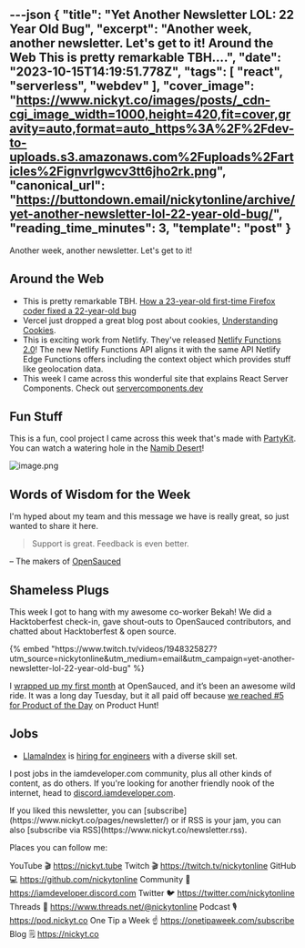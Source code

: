 ---json
{
  "title": "Yet Another Newsletter LOL: 22 Year Old Bug",
  "excerpt": "Another week, another newsletter. Let's get to it!  Around the Web   This is pretty remarkable TBH....",
  "date": "2023-10-15T14:19:51.778Z",
  "tags": [
    "react",
    "serverless",
    "webdev"
  ],
  "cover_image": "https://www.nickyt.co/images/posts/_cdn-cgi_image_width=1000,height=420,fit=cover,gravity=auto,format=auto_https%3A%2F%2Fdev-to-uploads.s3.amazonaws.com%2Fuploads%2Farticles%2Fignvrlgwcv3tt6jho2rk.png",
  "canonical_url": "https://buttondown.email/nickytonline/archive/yet-another-newsletter-lol-22-year-old-bug/",
  "reading_time_minutes": 3,
  "template": "post"
}
---

<p>Another week, another newsletter. Let's get to it!</p>
<h2>Around the Web</h2>
<ul>
<li>This is pretty remarkable TBH. <a href="https://arstechnica.com/gadgets/2023/10/22-year-old-firefox-tooltip-bug-fixed-in-a-few-lines-offering-hope-to-us-all/?utm_source=nickytonline&amp;utm_medium=email&amp;utm_campaign=yet-another-newsletter-lol-22-year-old-bug" target="_blank">How a 23-year-old first-time Firefox coder fixed a 22-year-old bug</a></li>
<li>Vercel just dropped a great blog post about cookies, <a href="https://vercel.com/guides/understanding-cookies?utm_source=nickytonline&amp;utm_medium=email&amp;utm_campaign=yet-another-newsletter-lol-22-year-old-bug" target="_blank">Understanding Cookies</a>.</li>
<li>This is exciting work from Netlify. They've released <a href="https://www.netlify.com/blog/introducing-netlify-functions-2-0/?utm_source=nickytonline&amp;utm_medium=email&amp;utm_campaign=yet-another-newsletter-lol-22-year-old-bug" target="_blank">Netlify Functions 2.0</a>! The new Netlify Functions API aligns it with the same API Netlify Edge Functions offers including the context object which provides stuff like geolocation data.</li>
<li>This week I came across this wonderful site that explains React Server Components. Check out <a href="https://servercomponents.dev/?utm_source=nickytonline&amp;utm_medium=email&amp;utm_campaign=yet-another-newsletter-lol-22-year-old-bug" target="_blank">servercomponents.dev</a> </li>
</ul>
<h2>Fun Stuff</h2>
<p>This is a fun, cool project I came across this week that's made with <a href="https://partykit.io?utm_source=nickytonline&amp;utm_medium=email&amp;utm_campaign=yet-another-newsletter-lol-22-year-old-bug" target="_blank">PartyKit</a>. You can watch a watering hole in the <a href="https://en.wikipedia.org/wiki/Namib?utm_source=nickytonline&amp;utm_medium=email&amp;utm_campaign=yet-another-newsletter-lol-22-year-old-bug" target="_blank">Namib Desert</a>!</p>
<p><img alt="image.png" class="newsletter-image" src="https://buttondown.imgix.net/images/c0214b0d-bf36-4dd1-baf9-9ede602e3a63.png?w=960&amp;fit=max" /> </p>
<h2>Words of Wisdom for the Week</h2>
<p>I'm hyped about my team and this message we have is really great, so just wanted to share it here.</p>
<blockquote>
<p>Support is great. Feedback is even better.</p>
</blockquote>
<p>– The makers of <a href="https://opensauced.pizza?utm_source=nickytonline&amp;utm_medium=email&amp;utm_campaign=yet-another-newsletter-lol-22-year-old-bug" target="_blank">OpenSauced</a></p>
<h2>Shameless Plugs</h2>
<p>This week I got to hang with my awesome co-worker Bekah! We did a Hacktoberfest check-in, gave shout-outs to OpenSauced contributors, and chatted about Hacktoberfest &amp; open source.</p>{% embed "https://www.twitch.tv/videos/1948325827?utm_source=nickytonline&amp;utm_medium=email&amp;utm_campaign=yet-another-newsletter-lol-22-year-old-bug" %}
<p>I <a href="https://x.com/nickytonline/status/1713039965360120015?utm_source=nickytonline&amp;utm_medium=email&amp;utm_campaign=yet-another-newsletter-lol-22-year-old-bug" target="_blank">wrapped up my first month</a> at OpenSauced, and it’s been an awesome wild ride. It was a long day Tuesday, but it all paid off because <a href="https://www.producthunt.com/posts/opensauced?utm_source=nickytonline&amp;utm_medium=email&amp;utm_campaign=yet-another-newsletter-lol-22-year-old-bug" target="_blank">we reached #5 for Product of the Day</a> on Product Hunt!</p>
<h2>Jobs</h2>
<ul>
<li><a href="https://www.llamaindex.ai/?utm_source=nickytonline&amp;utm_medium=email&amp;utm_campaign=yet-another-newsletter-lol-22-year-old-bug" target="_blank">LlamaIndex</a> is <a href="https://docs.google.com/forms/d/e/1FAIpQLScpSqZvTincCsspY5CyY_9gAGXnQfTS7HQvsgVQccncCJ7x5w/viewform?utm_source=nickytonline&amp;utm_medium=email&amp;utm_campaign=yet-another-newsletter-lol-22-year-old-bug" target="_blank">hiring for engineers</a> with a diverse skill set.</li>
</ul>
<p>I post jobs in the iamdeveloper.com community, plus all other kinds of content, as do others. If you're looking for another friendly nook of the internet, head to <a href="https://discord.iamdeveloper.com?utm_source=nickytonline&amp;utm_medium=email&amp;utm_campaign=yet-another-newsletter-lol-22-year-old-bug" target="_blank">discord.iamdeveloper.com</a>.</p>
<!-- tags: serverless,react,webdev-->
If you liked this newsletter, you can [subscribe](https://www.nickyt.co/pages/newsletter/) or if RSS is your jam, you can also [subscribe via RSS](https://www.nickyt.co/newsletter.rss).
<!-- my newsletter -->

<!-- places to follow me -->

Places you can follow me:

YouTube 🎬    https://nickyt.tube
Twitch 🎬    https://twitch.tv/nickytonline
GitHub 💻     https://github.com/nickytonline
Community 👾  https://iamdeveloper.discord.com
Twitter 🐦    https://twitter.com/nickytonline
Threads 🧵    https://www.threads.net/@nickytonline
Podcast 🎙    https://pod.nickyt.co
One Tip a Week ☝️ https://onetipaweek.com/subscribe
Blog 🗒️    https://nickyt.co

